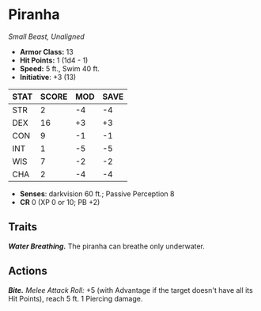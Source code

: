 # Piranha

*Small Beast, Unaligned*

- **Armor Class:** 13
- **Hit Points:** 1 (1d4 - 1)
- **Speed:** 5 ft., Swim 40 ft.
- **Initiative**: +3 (13)

|STAT|SCORE|MOD|SAVE|
| --- | --- | --- | ---- |
| STR | 2 | -4 | -4 |
| DEX | 16 | +3 | +3 |
| CON | 9 | -1 | -1 |
| INT | 1 | -5 | -5 |
| WIS | 7 | -2 | -2 |
| CHA | 2 | -4 | -4 |

- **Senses**: darkvision 60 ft.; Passive Perception 8
- **CR** 0 (XP 0 or 10; PB +2)

## Traits

***Water Breathing.*** The piranha can breathe only underwater.


## Actions

***Bite.*** *Melee Attack Roll:* +5 (with Advantage if the target doesn't have all its Hit Points), reach 5 ft. 1 Piercing damage.

